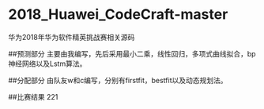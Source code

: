 # 2018_Huawei_CodeCraft-master
华为2018年华为软件精英挑战赛相关源码

##预测部分
主要由我编写，先后采用最小二乘，线性回归，多项式曲线拟合，bp神经网络以及Lstm算法。

##分配部分
由队友w和c编写，分别有firstfit，bestfit以及动态规划法。

##比赛结果
221




